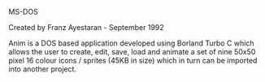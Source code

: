 MS-DOS

Created by Franz Ayestaran - September 1992

Anim is a DOS based application developed using Borland Turbo C which allows the user to create, edit, save, load and animate a set of nine 50x50 pixel 16 colour icons / sprites (45KB in size) which in turn can be imported into another project.
